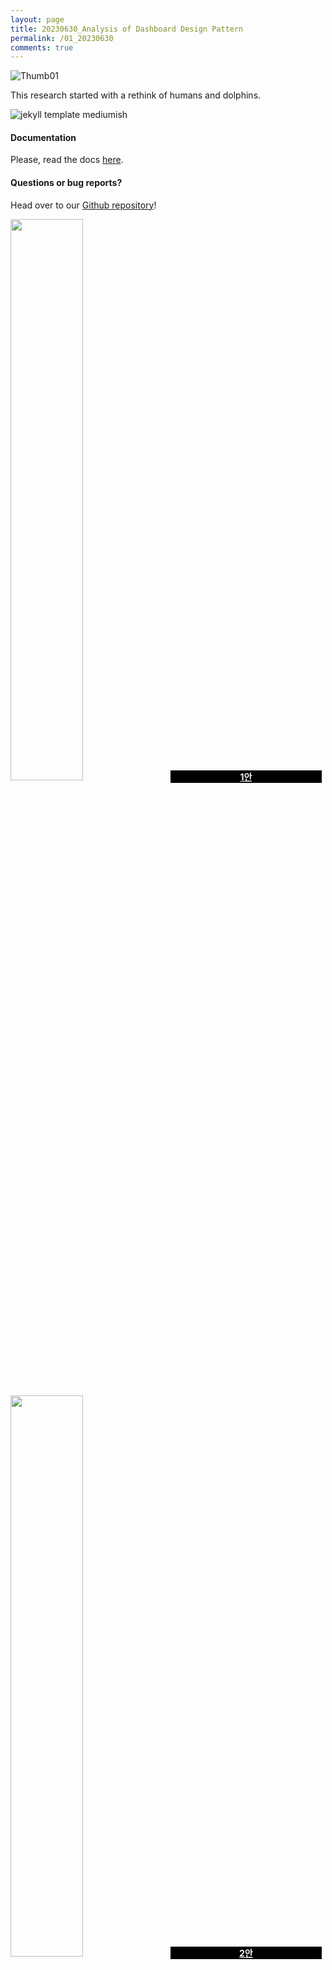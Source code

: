 ```yaml
---
layout: page
title: 20230630_Analysis of Dashboard Design Pattern
permalink: /01_20230630
comments: true
---
```


<div class="row justify-content-between" style="">
    <div class="col-md-12">
        <img class="shadow-lg" src="{{site.baseurl}}/assets/images/Thumb/01Thumb.jpg" alt="Thumb01" />
        <p>This research started with a rethink of humans and dolphins.</p>
        <p class="mb-5"><img class="shadow-lg" src="{{site.baseurl}}/assets/images/mediumish-jekyll-template.png" alt="jekyll template mediumish" /></p>
        <h4>Documentation</h4>
        <p>Please, read the docs <a href="https://bootstrapstarter.com/bootstrap-templates/template-mediumish-bootstrap-jekyll/">here</a>.</p>
        <h4>Questions or bug reports?</h4>
        <p>Head over to our <a href="https://github.com/wowthemesnet/mediumish-theme-jekyll">Github repository</a>!</p>
    </div>
</div>

<div class="exbox">
    <div>
        <img src="{{site.baseurl}}/assets/images/dolphin.png" style="width:48%;display:inline-block;"/>
        <a href="https://infovizlab.github.io/InfoViz-Lab/dolphin1.html" target="_blank" style="margin-left:2%;width:48%;display:inline-block;background-color:#000;text-align:center;color:#fff;font-weight:bold;">1안</a>
    </div>
    <div style="margin-top:10px;">
        <img src="{{site.baseurl}}/assets/images/dolphin.png" style="width:48%;display:inline-block;"/>
        <a href="https://infovizlab.github.io/InfoViz-Lab/dolphin2.html" target="_blank" style="margin-left:2%;width:48%;display:inline-block;background-color:#000;text-align:center;color:#fff;font-weight:bold;">2안</a>
    </div>
    <div style="margin-top:10px;">
        <img src="{{site.baseurl}}/assets/images/dolphin.png" style="width:48%;display:inline-block;"/>
        <a href="https://infovizlab.github.io/InfoViz-Lab/dolphin3.html" target="_blank" style="margin-left:2%;width:48%;display:inline-block;background-color:#000;text-align:center;color:#fff;font-weight:bold;">3안</a>
    </div>
    <div style="margin-top:10px;">
        <img src="{{site.baseurl}}/assets/images/dolphin.png" style="width:48%;display:inline-block;"/>
        <a href="https://infovizlab.github.io/InfoViz-Lab/dolphin4.html" target="_blank" style="margin-left:2%;width:48%;display:inline-block;background-color:#000;text-align:center;color:#fff;font-weight:bold;">4안</a>
    </div>
</div>